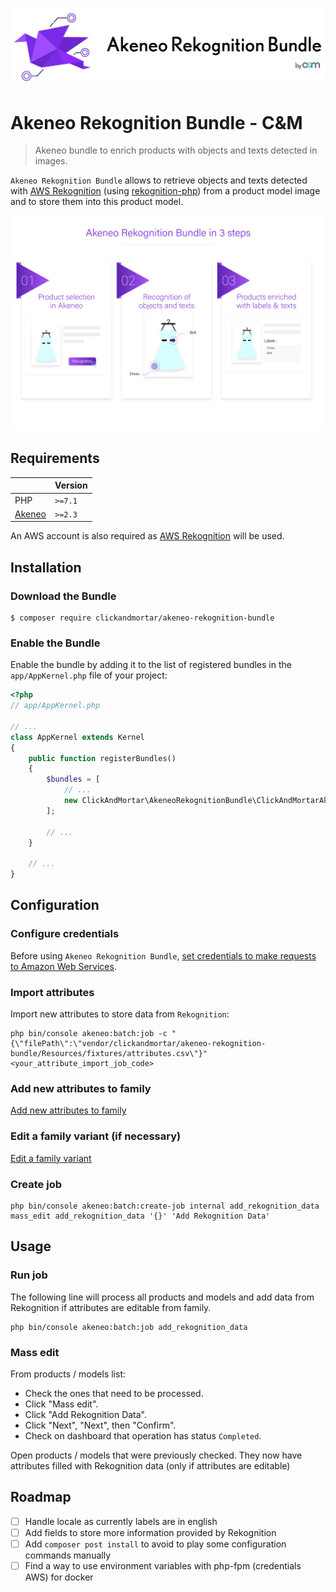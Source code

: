 ![Akeneo Rekognition Bundle Logo](img/akeneo-rekognition-bundle-logo.png)

# Akeneo Rekognition Bundle - C&M

> Akeneo bundle to enrich products with objects and texts detected in images.

`Akeneo Rekognition Bundle` allows to retrieve objects and texts
detected with [AWS Rekognition](https://aws.amazon.com/rekognition/) 
(using [rekognition-php](https://github.com/ClickAndMortar/rekognition-php))
from a product model image and to store them into this product model.

![Akeneo Rekognition Bundle in 3 steps](img/akeneo-rekognition-bundle-in-3-steps.png)

## Requirements

|                                     | Version |
| ----------------------------------- | ------- |
| PHP                                 | `>=7.1` |
| [Akeneo](https://www.akeneo.com/)   | `>=2.3` |

An AWS account is also required as
[AWS Rekognition](https://aws.amazon.com/rekognition/)
will be used.

## Installation

### Download the Bundle

```console
$ composer require clickandmortar/akeneo-rekognition-bundle
```

### Enable the Bundle

Enable the bundle by adding it to the list of registered bundles
in the `app/AppKernel.php` file of your project:

```php
<?php
// app/AppKernel.php

// ...
class AppKernel extends Kernel
{
    public function registerBundles()
    {
        $bundles = [
            // ...
            new ClickAndMortar\AkeneoRekognitionBundle\ClickAndMortarAkeneoRekognitionBundle(),
        ];

        // ...
    }

    // ...
}
```

## Configuration

### Configure credentials

Before using `Akeneo Rekognition Bundle`,
[set credentials to make requests to Amazon Web Services](https://docs.aws.amazon.com/sdk-for-php/v3/developer-guide/guide_credentials.html).

### Import attributes

Import new attributes to store data from `Rekognition`:

```
php bin/console akeneo:batch:job -c "{\"filePath\":\"vendor/clickandmortar/akeneo-rekognition-bundle/Resources/fixtures/attributes.csv\"}" <your_attribute_import_job_code>
```

### Add new attributes to family

[Add new attributes to family](https://help.akeneo.com/articles/manage-your-families.html#manage-attributes-in-a-family)

### Edit a family variant (if necessary)

[Edit a family variant](https://help.akeneo.com/articles/manage-your-families.html#edit-a-family-variant)

### Create job
```
php bin/console akeneo:batch:create-job internal add_rekognition_data mass_edit add_rekognition_data '{}' 'Add Rekognition Data'
```

## Usage

### Run job

The following line will process all products and models and add data from Rekognition if attributes are editable from family.

```
php bin/console akeneo:batch:job add_rekognition_data
```

### Mass edit

From products / models list:
- Check the ones that need to be processed.
- Click "Mass edit".
- Click "Add Rekognition Data".
- Click "Next", "Next", then "Confirm".
- Check on dashboard that operation has status `Completed`.

Open products / models that were previously checked.
They now have attributes filled with Rekognition data (only if attributes are editable)

## Roadmap

- [ ] Handle locale as currently labels are in english
- [ ] Add fields to store more information provided by Rekognition
- [ ] Add `composer post install` to avoid to play some configuration commands
manually
- [ ] Find a way to use environment variables with php-fpm
(credentials AWS) for docker